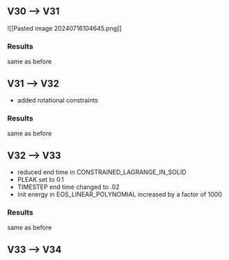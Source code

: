 ## V30 --> V31
![[Pasted image 20240716104645.png]]
### Results
same as before
## V31 --> V32
- added rotational constraints
### Results
same as before
## V32 --> V33
- reduced end time in CONSTRAINED_LAGRANGE_IN_SOLID
- PLEAK set to 0.1
- TIMESTEP end time changed to .02
- init energy in EOS_LINEAR_POLYNOMIAL increased by a factor of 1000
### Results
same as before
## V33 --> V34
